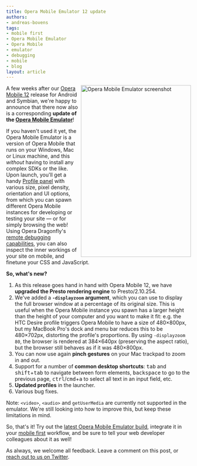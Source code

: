 ```yaml
---
title: Opera Mobile Emulator 12 update
authors:
- andreas-bovens
tags:
- mobile first
- Opera Mobile Emulator
- Opera Mobile
- emulator
- debugging
- mobile
- blog
layout: article
---
```

<img src="http://files.myopera.com/andreasbovens/blog/operamobileemu12.png" alt="Opera Mobile Emulator screenshot" title="Opera Mobile Emulator" width="300" height="467" style="float: right; margin: 0 0 5px 2px;" />
<p>A few weeks after our <a href="http://www.opera.com/mobile/">Opera Mobile 12</a> release for Android and Symbian, we&#39;re happy to announce that there now also is a corresponding <strong>update of the <a href="http://www.opera.com/developer/tools/mobile/">Opera Mobile Emulator</a></strong>!</p>

<p>If you haven&#39;t used it yet, the Opera Mobile Emulator is a version of Opera Mobile that runs on your Windows, Mac or Linux machine, and this <em>without</em> having to install any complex SDKs or the like. Upon launch, you&#39;ll get a handy <a href="http://dev.opera.com/articles/view/opera-mobile-emulator/#profiles">Profile panel</a> with various size, pixel density, orientation and UI options, from which you can spawn different Opera Mobile instances for developing or testing your site — or for simply browsing the web! Using Opera Dragonfly&#39;s <a href="http://www.opera.com/dragonfly/documentation/remote/">remote debugging capabilities</a>, you can also inspect the inner workings of your site on mobile, and finetune your CSS and JavaScript.</p>

<p><strong>So, what&#39;s new?</strong></p>
<ol>
<li>As this release goes hand in hand with Opera Mobile 12, we have <strong>upgraded the Presto rendering engine</strong> to Presto/2.10.254.</li>
<li>We&#39;ve added a <strong><code>-displayzoom</code> argument</strong>, which you can use to display the full browser window at a percentage of its original size. This is useful when the Opera Mobile instance you spawn has a larger height than the height of your computer and you want to make it fit: e.g. the HTC Desire profile triggers Opera Mobile to have a size of 480×800px, but my MacBook Pro&#39;s dock and menu bar reduces this to be 480×702px, distorting the profile&#39;s proportions. By using <code>-displayzoom 80</code>, the browser is rendered at 384×640px (preserving the aspect ratio), but the browser still behaves as if it was 480×800px.</li>
<li>You can now use again <strong>pinch gestures</strong> on your Mac trackpad to zoom in and out.</li>
<li>Support for a number of <strong>common desktop shortcuts</strong>: <kbd>tab</kbd> and <kbd>shift</kbd>+<kbd>tab</kbd> to navigate between form elements, <kbd>backspace</kbd> to go to the previous page, <kbd>ctrl</kbd>/<kbd>cmd</kbd>+<kbd>a</kbd> to select all text in an input field, etc.</li>
<li><strong>Updated profiles</strong> in the launcher.</li>
<li>Various bug fixes.</li>
</ol>
<p>Note: <code>&lt;video&gt;</code>, <code>&lt;audio&gt;</code> and <code>getUserMedia</code> are currently not supported in the emulator. We&#39;re still looking into how to improve this, but keep these limitations in mind.</p>
<p>So, that&#39;s it! Try out the <a href="http://www.opera.com/developer/tools/mobile/">latest Opera Mobile Emulator build</a>, integrate it in your <a href="http://www.netmagazine.com/features/mobile-first">mobile first</a> workflow, and be sure to tell your web developer colleagues about it as well!</p>
<p>As always, we welcome all feedback. Leave a comment on this post, or <a href="https://www.twitter.com/#!odevrel">reach out to us on Twitter</a>.</p>
